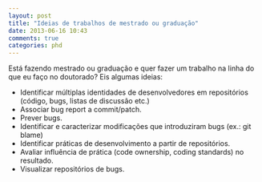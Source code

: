 ```yaml
---
layout: post
title: "Ideias de trabalhos de mestrado ou graduação"
date: 2013-06-16 10:43
comments: true
categories: phd
---
```


Está fazendo mestrado ou graduação e quer fazer um trabalho na linha do que eu faço no doutorado? Eis algumas ideias:

* Identificar múltiplas identidades de desenvolvedores em repositórios (código, bugs, listas de discussão etc.)
* Associar bug report a commit/patch.
* Prever bugs.
* Identificar e caracterizar modificações que introduziram bugs (ex.: git blame)
* Identificar práticas de desenvolvimento a partir de repositórios.
* Avaliar influência de prática (code ownership, coding standards) no resultado.
* Visualizar repositórios de bugs.